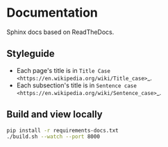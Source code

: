 # Documentation
Sphinx docs based on ReadTheDocs.

## Styleguide

- Each page's title is in `Title Case <https://en.wikipedia.org/wiki/Title_case>`_.
- Each subsection's title is in `Sentence case <https://en.wikipedia.org/wiki/Sentence_case>`_.

## Build and view locally
```bash
pip install -r requirements-docs.txt
./build.sh --watch --port 8000
```
